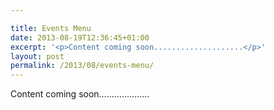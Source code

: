 ```yaml
---

title: Events Menu
date: 2013-08-19T12:36:45+01:00
excerpt: '<p>Content coming soon....................</p>'
layout: post
permalink: /2013/08/events-menu/
---
```

Content coming soon&#8230;&#8230;&#8230;&#8230;&#8230;&#8230;..